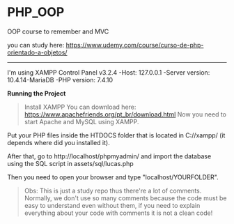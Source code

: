 # PHP_OOP
OOP course to remember and MVC 

you can study here: https://www.udemy.com/course/curso-de-php-orientado-a-objetos/
_________________________________________

I'm using XAMPP Control Panel v3.2.4
-Host: 127.0.0.1
-Server version: 10.4.14-MariaDB
-PHP version: 7.4.10


**Running the Project**

> Install XAMPP
You can download here: https://www.apachefriends.org/pt_br/download.html
Now you need to start Apache and MySQL using XAMPP.

Put your PHP files inside the HTDOCS folder that is located in C://xampp/ (it depends where did you installed it).

After that, go to http://localhost/phpmyadmin/ and import the database using the SQL script
in assets/sql/lucas.php

Then you need to open your browser and type "localhost/YOURFOLDER".


> Obs: 
This is just a study repo thus there're a lot of comments.
Normally, we don't use so many comments because the code must be easy to understand even without them, if you need to explain everything about your code with comments it is not a clean code!
